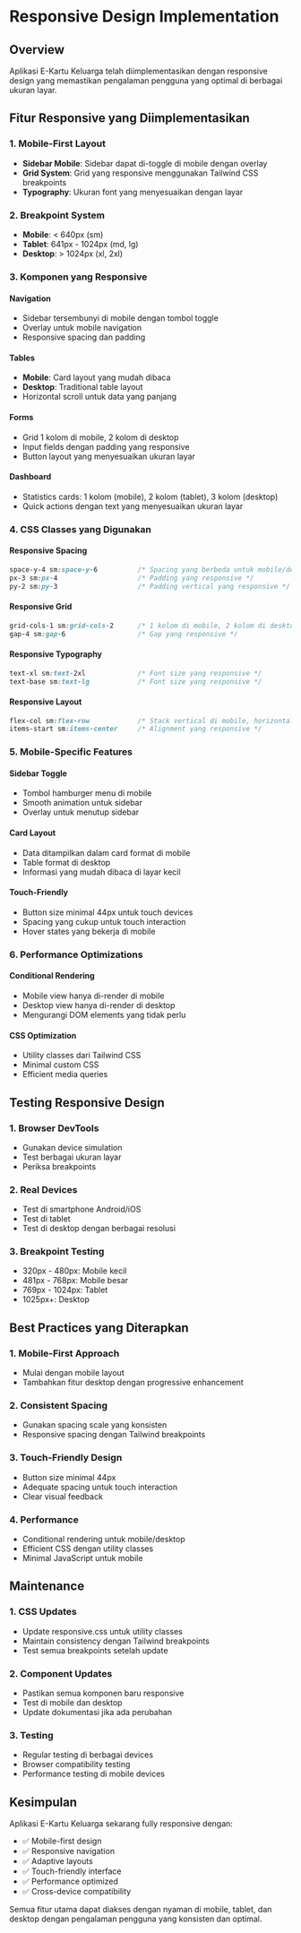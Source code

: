 # Responsive Design Implementation

## Overview
Aplikasi E-Kartu Keluarga telah diimplementasikan dengan responsive design yang memastikan pengalaman pengguna yang optimal di berbagai ukuran layar.

## Fitur Responsive yang Diimplementasikan

### 1. Mobile-First Layout
- **Sidebar Mobile**: Sidebar dapat di-toggle di mobile dengan overlay
- **Grid System**: Grid yang responsive menggunakan Tailwind CSS breakpoints
- **Typography**: Ukuran font yang menyesuaikan dengan layar

### 2. Breakpoint System
- **Mobile**: < 640px (sm)
- **Tablet**: 641px - 1024px (md, lg)
- **Desktop**: > 1024px (xl, 2xl)

### 3. Komponen yang Responsive

#### Navigation
- Sidebar tersembunyi di mobile dengan tombol toggle
- Overlay untuk mobile navigation
- Responsive spacing dan padding

#### Tables
- **Mobile**: Card layout yang mudah dibaca
- **Desktop**: Traditional table layout
- Horizontal scroll untuk data yang panjang

#### Forms
- Grid 1 kolom di mobile, 2 kolom di desktop
- Input fields dengan padding yang responsive
- Button layout yang menyesuaikan ukuran layar

#### Dashboard
- Statistics cards: 1 kolom (mobile), 2 kolom (tablet), 3 kolom (desktop)
- Quick actions dengan text yang menyesuaikan ukuran layar

### 4. CSS Classes yang Digunakan

#### Responsive Spacing
```css
space-y-4 sm:space-y-6          /* Spacing yang berbeda untuk mobile/desktop */
px-3 sm:px-4                    /* Padding yang responsive */
py-2 sm:py-3                    /* Padding vertical yang responsive */
```

#### Responsive Grid
```css
grid-cols-1 sm:grid-cols-2      /* 1 kolom di mobile, 2 kolom di desktop */
gap-4 sm:gap-6                  /* Gap yang responsive */
```

#### Responsive Typography
```css
text-xl sm:text-2xl             /* Font size yang responsive */
text-base sm:text-lg            /* Font size yang responsive */
```

#### Responsive Layout
```css
flex-col sm:flex-row            /* Stack vertical di mobile, horizontal di desktop */
items-start sm:items-center     /* Alignment yang responsive */
```

### 5. Mobile-Specific Features

#### Sidebar Toggle
- Tombol hamburger menu di mobile
- Smooth animation untuk sidebar
- Overlay untuk menutup sidebar

#### Card Layout
- Data ditampilkan dalam card format di mobile
- Table format di desktop
- Informasi yang mudah dibaca di layar kecil

#### Touch-Friendly
- Button size minimal 44px untuk touch devices
- Spacing yang cukup untuk touch interaction
- Hover states yang bekerja di mobile

### 6. Performance Optimizations

#### Conditional Rendering
- Mobile view hanya di-render di mobile
- Desktop view hanya di-render di desktop
- Mengurangi DOM elements yang tidak perlu

#### CSS Optimization
- Utility classes dari Tailwind CSS
- Minimal custom CSS
- Efficient media queries

## Testing Responsive Design

### 1. Browser DevTools
- Gunakan device simulation
- Test berbagai ukuran layar
- Periksa breakpoints

### 2. Real Devices
- Test di smartphone Android/iOS
- Test di tablet
- Test di desktop dengan berbagai resolusi

### 3. Breakpoint Testing
- 320px - 480px: Mobile kecil
- 481px - 768px: Mobile besar
- 769px - 1024px: Tablet
- 1025px+: Desktop

## Best Practices yang Diterapkan

### 1. Mobile-First Approach
- Mulai dengan mobile layout
- Tambahkan fitur desktop dengan progressive enhancement

### 2. Consistent Spacing
- Gunakan spacing scale yang konsisten
- Responsive spacing dengan Tailwind breakpoints

### 3. Touch-Friendly Design
- Button size minimal 44px
- Adequate spacing untuk touch interaction
- Clear visual feedback

### 4. Performance
- Conditional rendering untuk mobile/desktop
- Efficient CSS dengan utility classes
- Minimal JavaScript untuk mobile

## Maintenance

### 1. CSS Updates
- Update responsive.css untuk utility classes
- Maintain consistency dengan Tailwind breakpoints
- Test semua breakpoints setelah update

### 2. Component Updates
- Pastikan semua komponen baru responsive
- Test di mobile dan desktop
- Update dokumentasi jika ada perubahan

### 3. Testing
- Regular testing di berbagai devices
- Browser compatibility testing
- Performance testing di mobile devices

## Kesimpulan

Aplikasi E-Kartu Keluarga sekarang fully responsive dengan:
- ✅ Mobile-first design
- ✅ Responsive navigation
- ✅ Adaptive layouts
- ✅ Touch-friendly interface
- ✅ Performance optimized
- ✅ Cross-device compatibility

Semua fitur utama dapat diakses dengan nyaman di mobile, tablet, dan desktop dengan pengalaman pengguna yang konsisten dan optimal.
